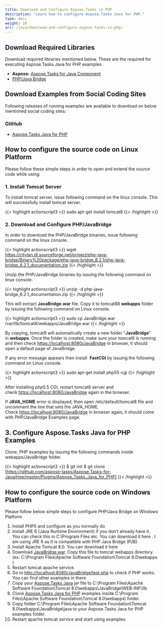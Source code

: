 ```yaml
---
title: Download and Configure Aspose.Tasks in PHP
description: "Learn how to configure Aspose.Tasks Java for PHP."
type: docs
weight: 10
url: /java/download-and-configure-aspose-tasks-in-php/
---
```


## **Download Required Libraries**
Download required libraries mentioned below. These are the required for executing Aspose.Tasks Java for PHP examples.

- **Aspose:** [Aspose.Tasks for Java Component](https://downloads.aspose.com/tasks/java)
- [PHP/Java Bridge](https://sourceforge.net/projects/php-java-bridge/files/Binary%20package/php-java-bridge_7.2.1/php-java-bridge_7.2.1_documentation.zip/download)

## **Download Examples from Social Coding Sites**
Following releases of running examples are available to download on below mentioned social coding sites:
### **GitHub**
  - [Aspose.Tasks Java for PHP](https://github.com/aspose-tasks/Aspose.Tasks-for-Java/tree/master/Plugins/Aspose_Tasks_Java_for_PHP)

## **How to configure the source code on Linux Platform**
Please follow these simple steps in order to open and extend the source code while using:

### **1. Install Tomcat Server**
To install tomcat server, issue following command on the linux console. This will successfully install tomcat server.

{{< highlight actionscript3 >}}
sudo apt-get install tomcat8
{{< /highlight >}}

### **2. Download and Configure PHP/JavaBridge**
In order to download the PHP/JavaBridge binaries, issue following command on the linux console.

{{< highlight actionscript3 >}}
wget https://citylan.dl.sourceforge.net/project/php-java-bridge/Binary%20package/php-java-bridge_6.2.1/php-java-bridge_6.2.1_documentation.zip 
{{< /highlight >}}

Unzip the PHP/JavaBridge binaries by issuing the following command on linux console.

{{< highlight actionscript3 >}}
unzip -d php-java-bridge_6.2.1_documentation.zip 
{{< /highlight >}}

This will extract **JavaBridge.war** file. Copy it to tomcat88 **webapps** folder by issuing the following command on Linux console.

{{< highlight actionscript3 >}}
sudo cp JavaBridge.war /var/lib/tomcat8/webapps/JavaBridge.war 
{{< /highlight >}}

By copying, tomcat8 will automatically create a new folder "**JavaBridge**" in **webapps**. Once the folder is created, make sure your tomcat8 is running and then check <https://localhost:8080/JavaBridge> in browser, it should open a default page of JavaBridge.

If any error message appears then install  **FastCGI** by issuing the following command on Linux console.

{{< highlight actionscript3 >}}
sudo apt-get install php55-cgi 
{{< /highlight >}}

After installing php5.5 CGI, restart tomcat8 server and check <https://localhost:8080/JavaBridge> again in the browser.

If **JAVA_HOME** error is displayed, then open /etc/default/tomcat8 file and uncomment the line that sets the JAVA_HOME. Check <https://localhost:8080/JavaBridge> in browser again, it should come with PHP/JavaBridge Examples page.

## **3. Configure Aspose.Tasks Java for PHP Examples**
Clone, PHP examples by issuing the following commands inside webapps/JavaBridge folder. 

{{< highlight actionscript3 >}}
$ git init
$ git clone [https://github.com/aspose-tasks/Aspose.Tasks-for-Java/tree/master/Plugins/Aspose_Tasks_Java_for_PHP]
{{< /highlight >}}

## **How to configure the source code on Windows Platform**
Please follow below simple steps to configure PHP/Java Bridge on Windows Platform

1. Install PHP5 and configure as you normally do
2. Install JRE 6 (Java Runtime Environment) if you don’t already have it. You can check this in C:\Program Files etc. You can download it here . I am using JRE 6 as It is compatible with PHP Java Bridge (PJB).
3. Install Apache Tomcat 8.0. You can download it here
4. Download [JavaBridge.war](https://sourceforge.net/projects/php-java-bridge/files/Binary%20package/php-java-bridge_7.2.1/JavaBridgeTemplate721.war/download). Copy this file to tomcat webapps directory.
(ex: C:\Program Files\Apache Software Foundation\Tomcat 8.0\webapps )
5. Restart tomcat apache service.
6. Go to <http://localhost:8080/JavaBridge/test.php> to check if PHP works. You can find other examples in there
7. Copy your [Aspose.Tasks Java](https://downloads.aspose.com/tasks/java) jar file to C:\Program Files\Apache Software Foundation\Tomcat 8.0\webapps\JavaBridge\WEB-INF\lib
8. Clone [Aspose.Tasks Java for PHP](https://github.com/aspose-tasks/Aspose.Tasks-for-Java/tree/master/Plugins/Aspose_Tasks_Java_for_PHP) examples inside C:\Program Files\Apache Software Foundation\Tomcat 8.0\webapps\ folder.
9. Copy folder C:\Program Files\Apache Software Foundation\Tomcat 8.0\webapps\JavaBridge\java to your Aspose.Tasks Java for PHP examples folder.
10. Restart apache tomcat service and start using examples.
